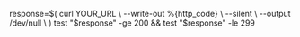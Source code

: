 response=$(
    curl YOUR_URL \
        --write-out %{http_code} \
        --silent \
        --output /dev/null \
)
test "$response" -ge 200 && test "$response" -le 299